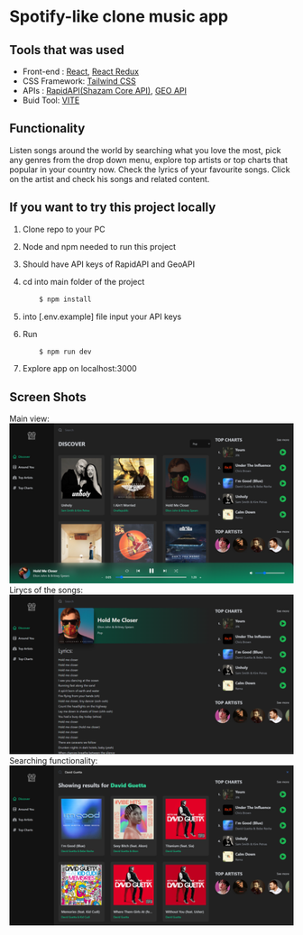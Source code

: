 # Spotify-like clone music app

## Tools that was used

-   Front-end : [React](https://reactjs.org/), [React Redux](https://react-redux.js.org/)
-   CSS Framework: [Tailwind CSS](https://tailwindcss.com/)
-   APIs : [RapidAPI(Shazam Core API)](https://rapidapi.com/), [GEO API](https://geo.ipify.org/docs)
-   Buid Tool: [VITE](https://vitejs.dev/)

## Functionality

Listen songs around the world by searching what you love the most, pick any genres from the drop down menu,
explore top artists or top charts that popular in your country now. Check the lyrics of your favourite songs.
Click on the artist and check his songs and related content.

## If you want to try this project locally

1. Clone repo to your PC
2. Node and npm needed to run this project
3. Should have API keys of RapidAPI and GeoAPI
4. cd into main folder of the project

    ```bash
        $ npm install
    ```

5. into [.env.example] file input your API keys
6. Run

    ```bash
        $ npm run dev
    ```

7. Explore app on localhost:3000

## Screen Shots

Main view:
![Preview](main.png "Preview")
Lirycs of the songs:
![Preview](lyrics.png "Preview")
Searching functionality:
![Preview](search.png "Preview")
